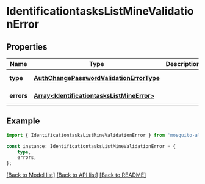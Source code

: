 # IdentificationtasksListMineValidationError


## Properties

Name | Type | Description | Notes
------------ | ------------- | ------------- | -------------
**type** | [**AuthChangePasswordValidationErrorType**](AuthChangePasswordValidationErrorType.md) |  | [default to undefined]
**errors** | [**Array&lt;IdentificationtasksListMineError&gt;**](IdentificationtasksListMineError.md) |  | [default to undefined]

## Example

```typescript
import { IdentificationtasksListMineValidationError } from 'mosquito-alert';

const instance: IdentificationtasksListMineValidationError = {
    type,
    errors,
};
```

[[Back to Model list]](../README.md#documentation-for-models) [[Back to API list]](../README.md#documentation-for-api-endpoints) [[Back to README]](../README.md)
